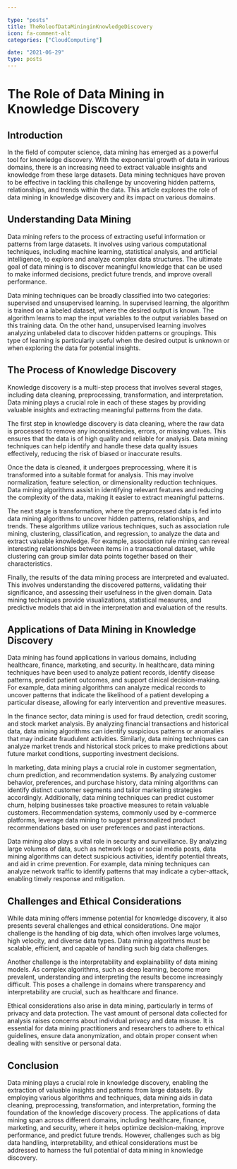 ```yaml
---

type: "posts"
title: TheRoleofDataMininginKnowledgeDiscovery
icon: fa-comment-alt
categories: ["CloudComputing"]

date: "2021-06-29"
type: posts
---
```





# The Role of Data Mining in Knowledge Discovery

## Introduction

In the field of computer science, data mining has emerged as a powerful tool for knowledge discovery. With the exponential growth of data in various domains, there is an increasing need to extract valuable insights and knowledge from these large datasets. Data mining techniques have proven to be effective in tackling this challenge by uncovering hidden patterns, relationships, and trends within the data. This article explores the role of data mining in knowledge discovery and its impact on various domains.

## Understanding Data Mining

Data mining refers to the process of extracting useful information or patterns from large datasets. It involves using various computational techniques, including machine learning, statistical analysis, and artificial intelligence, to explore and analyze complex data structures. The ultimate goal of data mining is to discover meaningful knowledge that can be used to make informed decisions, predict future trends, and improve overall performance.

Data mining techniques can be broadly classified into two categories: supervised and unsupervised learning. In supervised learning, the algorithm is trained on a labeled dataset, where the desired output is known. The algorithm learns to map the input variables to the output variables based on this training data. On the other hand, unsupervised learning involves analyzing unlabeled data to discover hidden patterns or groupings. This type of learning is particularly useful when the desired output is unknown or when exploring the data for potential insights.

## The Process of Knowledge Discovery

Knowledge discovery is a multi-step process that involves several stages, including data cleaning, preprocessing, transformation, and interpretation. Data mining plays a crucial role in each of these stages by providing valuable insights and extracting meaningful patterns from the data.

The first step in knowledge discovery is data cleaning, where the raw data is processed to remove any inconsistencies, errors, or missing values. This ensures that the data is of high quality and reliable for analysis. Data mining techniques can help identify and handle these data quality issues effectively, reducing the risk of biased or inaccurate results.

Once the data is cleaned, it undergoes preprocessing, where it is transformed into a suitable format for analysis. This may involve normalization, feature selection, or dimensionality reduction techniques. Data mining algorithms assist in identifying relevant features and reducing the complexity of the data, making it easier to extract meaningful patterns.

The next stage is transformation, where the preprocessed data is fed into data mining algorithms to uncover hidden patterns, relationships, and trends. These algorithms utilize various techniques, such as association rule mining, clustering, classification, and regression, to analyze the data and extract valuable knowledge. For example, association rule mining can reveal interesting relationships between items in a transactional dataset, while clustering can group similar data points together based on their characteristics.

Finally, the results of the data mining process are interpreted and evaluated. This involves understanding the discovered patterns, validating their significance, and assessing their usefulness in the given domain. Data mining techniques provide visualizations, statistical measures, and predictive models that aid in the interpretation and evaluation of the results.

## Applications of Data Mining in Knowledge Discovery

Data mining has found applications in various domains, including healthcare, finance, marketing, and security. In healthcare, data mining techniques have been used to analyze patient records, identify disease patterns, predict patient outcomes, and support clinical decision-making. For example, data mining algorithms can analyze medical records to uncover patterns that indicate the likelihood of a patient developing a particular disease, allowing for early intervention and preventive measures.

In the finance sector, data mining is used for fraud detection, credit scoring, and stock market analysis. By analyzing financial transactions and historical data, data mining algorithms can identify suspicious patterns or anomalies that may indicate fraudulent activities. Similarly, data mining techniques can analyze market trends and historical stock prices to make predictions about future market conditions, supporting investment decisions.

In marketing, data mining plays a crucial role in customer segmentation, churn prediction, and recommendation systems. By analyzing customer behavior, preferences, and purchase history, data mining algorithms can identify distinct customer segments and tailor marketing strategies accordingly. Additionally, data mining techniques can predict customer churn, helping businesses take proactive measures to retain valuable customers. Recommendation systems, commonly used by e-commerce platforms, leverage data mining to suggest personalized product recommendations based on user preferences and past interactions.

Data mining also plays a vital role in security and surveillance. By analyzing large volumes of data, such as network logs or social media posts, data mining algorithms can detect suspicious activities, identify potential threats, and aid in crime prevention. For example, data mining techniques can analyze network traffic to identify patterns that may indicate a cyber-attack, enabling timely response and mitigation.

## Challenges and Ethical Considerations

While data mining offers immense potential for knowledge discovery, it also presents several challenges and ethical considerations. One major challenge is the handling of big data, which often involves large volumes, high velocity, and diverse data types. Data mining algorithms must be scalable, efficient, and capable of handling such big data challenges.

Another challenge is the interpretability and explainability of data mining models. As complex algorithms, such as deep learning, become more prevalent, understanding and interpreting the results become increasingly difficult. This poses a challenge in domains where transparency and interpretability are crucial, such as healthcare and finance.

Ethical considerations also arise in data mining, particularly in terms of privacy and data protection. The vast amount of personal data collected for analysis raises concerns about individual privacy and data misuse. It is essential for data mining practitioners and researchers to adhere to ethical guidelines, ensure data anonymization, and obtain proper consent when dealing with sensitive or personal data.

## Conclusion

Data mining plays a crucial role in knowledge discovery, enabling the extraction of valuable insights and patterns from large datasets. By employing various algorithms and techniques, data mining aids in data cleaning, preprocessing, transformation, and interpretation, forming the foundation of the knowledge discovery process. The applications of data mining span across different domains, including healthcare, finance, marketing, and security, where it helps optimize decision-making, improve performance, and predict future trends. However, challenges such as big data handling, interpretability, and ethical considerations must be addressed to harness the full potential of data mining in knowledge discovery.